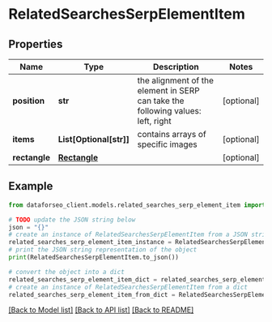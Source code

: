 # RelatedSearchesSerpElementItem


## Properties

Name | Type | Description | Notes
------------ | ------------- | ------------- | -------------
**position** | **str** | the alignment of the element in SERP can take the following values: left, right | [optional] 
**items** | **List[Optional[str]]** | contains arrays of specific images | [optional] 
**rectangle** | [**Rectangle**](Rectangle.md) |  | [optional] 

## Example

```python
from dataforseo_client.models.related_searches_serp_element_item import RelatedSearchesSerpElementItem

# TODO update the JSON string below
json = "{}"
# create an instance of RelatedSearchesSerpElementItem from a JSON string
related_searches_serp_element_item_instance = RelatedSearchesSerpElementItem.from_json(json)
# print the JSON string representation of the object
print(RelatedSearchesSerpElementItem.to_json())

# convert the object into a dict
related_searches_serp_element_item_dict = related_searches_serp_element_item_instance.to_dict()
# create an instance of RelatedSearchesSerpElementItem from a dict
related_searches_serp_element_item_from_dict = RelatedSearchesSerpElementItem.from_dict(related_searches_serp_element_item_dict)
```
[[Back to Model list]](../README.md#documentation-for-models) [[Back to API list]](../README.md#documentation-for-api-endpoints) [[Back to README]](../README.md)


